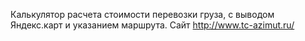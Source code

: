 Калькулятор расчета стоимости перевозки груза, с выводом Яндекс.карт и указанием маршрута. Сайт http://www.tc-azimut.ru/
